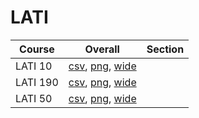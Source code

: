 # LATI

| Course | Overall | Section |
| ------ | ------- | ------- |
| LATI 10 | [csv](https://github.com/UCSD-Historical-Enrollment-Data/2023Winter/blob/main/overall/LATI%2010.csv), [png](https://raw.githubusercontent.com/UCSD-Historical-Enrollment-Data/2023Winter/main/plot_overall/LATI%2010.png), [wide](https://raw.githubusercontent.com/UCSD-Historical-Enrollment-Data/2023Winter/main/plot_overall_wide/LATI%2010.png) |  |
| LATI 190 | [csv](https://github.com/UCSD-Historical-Enrollment-Data/2023Winter/blob/main/overall/LATI%20190.csv), [png](https://raw.githubusercontent.com/UCSD-Historical-Enrollment-Data/2023Winter/main/plot_overall/LATI%20190.png), [wide](https://raw.githubusercontent.com/UCSD-Historical-Enrollment-Data/2023Winter/main/plot_overall_wide/LATI%20190.png) |  |
| LATI 50 | [csv](https://github.com/UCSD-Historical-Enrollment-Data/2023Winter/blob/main/overall/LATI%2050.csv), [png](https://raw.githubusercontent.com/UCSD-Historical-Enrollment-Data/2023Winter/main/plot_overall/LATI%2050.png), [wide](https://raw.githubusercontent.com/UCSD-Historical-Enrollment-Data/2023Winter/main/plot_overall_wide/LATI%2050.png) |  |
